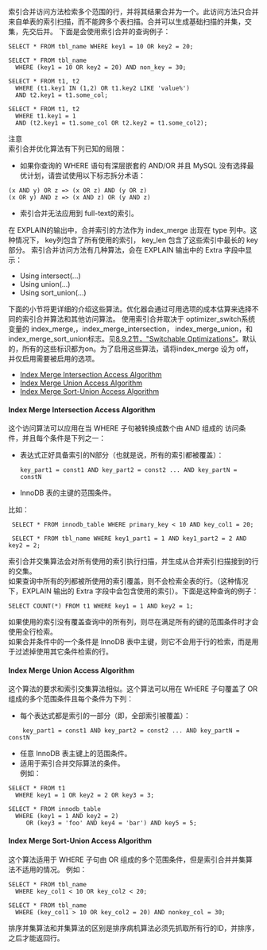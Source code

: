 索引合并访问方法检索多个范围的行，并将其结果合并为一个。此访问方法只合并来自单表的索引扫描，而不能跨多个表扫描。合并可以生成基础扫描的并集，交集，先交后并。
下面是会使用索引合并的查询例子：

```
SELECT * FROM tbl_name WHERE key1 = 10 OR key2 = 20;

SELECT * FROM tbl_name
  WHERE (key1 = 10 OR key2 = 20) AND non_key = 30;

SELECT * FROM t1, t2
  WHERE (t1.key1 IN (1,2) OR t1.key2 LIKE 'value%')
  AND t2.key1 = t1.some_col;

SELECT * FROM t1, t2
  WHERE t1.key1 = 1
  AND (t2.key1 = t1.some_col OR t2.key2 = t1.some_col2);
```  
 注意  
    索引合并优化算法有下列已知的局限： 
    
-    如果你查询的 WHERE 语句有深层嵌套的 AND/OR 并且 MySQL 没有选择最优计划，请尝试使用以下标志拆分术语：
 
    (x AND y) OR z => (x OR z) AND (y OR z)
    (x OR y) AND z => (x AND z) OR (y AND z)

- 索引合并无法应用到 full-text的索引。

在 EXPLAIN的输出中，合并索引的方法作为  index_merge 出现在 type 列中。这种情况下， key列包含了所有使用的索引， key_len 包含了这些索引中最长的 key 部分。
索引合并访问方法有几种算法，会在 EXPLAIN 输出中的 Extra 字段中显示：
- Using intersect(...)
- Using union(...)
- Using sort_union(...)  

下面的小节将更详细的介绍这些算法。优化器会通过可用选项的成本估算来选择不同的索引合并算法和其他访问算法。
使用索引合并取决于 optimizer_switch系统变量的 index_merge,，index_merge_intersection， index_merge_union，和index_merge_sort_union标志。见[8.9.2节，"Switchable Optimizations"](https://dev.mysql.com/doc/refman/5.7/en/switchable-optimizations.html)。默认的，所有的这些标识都为on。为了启用这些算法，请将index_merge 设为 off，并仅启用需要被启用的选项。
- [Index Merge Intersection Access Algorithm]()
- [Index Merge Union Access Algorithm]()
- [Index Merge Sort-Union Access Algorithm]()

#### Index Merge Intersection Access Algorithm  
这个访问算法可以应用在当 WHERE 子句被转换成数个由 AND 组成的 访问条件，并且每个条件是下列之一：
- 表达式正好具备索引的N部分（也就是说，所有的索引都被覆盖）：
    ```
    key_part1 = const1 AND key_part2 = const2 ... AND key_partN = constN
    ```  
    
- InnoDB 表的主键的范围条件。

比如： 

```
 SELECT * FROM innodb_table WHERE primary_key < 10 AND key_col1 = 20;

 SELECT * FROM tbl_name WHERE key1_part1 = 1 AND key1_part2 = 2 AND key2 = 2;
```  
索引合并交集算法会对所有使用的索引执行扫描，并生成从合并索引扫描接到的行的交集。  
如果查询中所有的列都被所使用的索引覆盖，则不会检索全表的行。（这种情况下，EXPLAIN 输出的 Extra 字段中会包含使用的索引）。下面是这种查询的例子：
```
SELECT COUNT(*) FROM t1 WHERE key1 = 1 AND key2 = 1;
```
如果使用的索引没有覆盖查询中的所有列，则尽在满足所有的键的范围条件时才会使用全行检索。  
如果合并条件中的一个条件是 InnoDB 表中主键，则它不会用于行的检索，而是用于过滤掉使用其它条件检索的行。  
#### Index Merge Union Access Algorithm  

这个算法的要求和索引交集算法相似。这个算法可以用在 WHERE 子句覆盖了 OR 组成的多个范围条件且每个条件为下列：  
- 每个表达式都是索引的一部分（即，全部索引被覆盖）：
```
    key_part1 = const1 AND key_part2 = const2 ... AND key_partN = constN
```  
- 任意 InnoDB 表主键上的范围条件。
- 适用于索引合并交际算法的条件。  
例如：
```
SELECT * FROM t1
  WHERE key1 = 1 OR key2 = 2 OR key3 = 3;

SELECT * FROM innodb_table
  WHERE (key1 = 1 AND key2 = 2)
     OR (key3 = 'foo' AND key4 = 'bar') AND key5 = 5;
```

#### Index Merge Sort-Union Access Algorithm
这个算法适用于 WHERE 子句由 OR 组成的多个范围条件，但是索引合并并集算法不适用的情况。
例如：
```
SELECT * FROM tbl_name
  WHERE key_col1 < 10 OR key_col2 < 20;

SELECT * FROM tbl_name
  WHERE (key_col1 > 10 OR key_col2 = 20) AND nonkey_col = 30;
```
排序并集算法和并集算法的区别是排序病机算法必须先抓取所有行的ID，并排序，之后才能返回行。